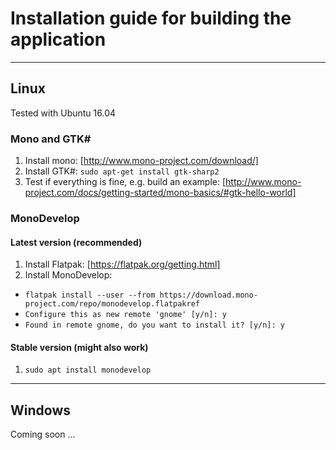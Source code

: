 # Installation guide for building the application
***

## Linux 
Tested with Ubuntu 16.04
### Mono and GTK#
1. Install mono: [http://www.mono-project.com/download/]
2. Install GTK#: `sudo apt-get install gtk-sharp2`
3. Test if everything is fine, e.g. build an example: [http://www.mono-project.com/docs/getting-started/mono-basics/#gtk-hello-world] 

### MonoDevelop
#### Latest version (recommended)
1. Install Flatpak: [https://flatpak.org/getting.html]
2. Install MonoDevelop:
  * `flatpak install --user --from https://download.mono-project.com/repo/monodevelop.flatpakref`
  * `Configure this as new remote 'gnome' [y/n]: y`
  * `Found in remote gnome, do you want to install it? [y/n]: y`

#### Stable version (might also work)
1. `sudo apt install monodevelop`

***

## Windows
Coming soon ...
